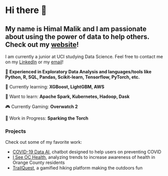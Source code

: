 # Hi there 👋


## My name is Himal Malik and I am passionate about using the power of data to help others. Check out my [website](https://anonymous-himalayas.github.io)!

I am currently a junior at UCI studying Data Science. Feel free to contact me on my [LinkedIn](https://www.linkedin.com/in/himal-malik-data-sci/) or my [email](mailto:himalm100@gmail.com)!


🔭 **Experienced in Exploratory Data Analysis and languages/tools like Python, R, SQL, Pandas, Scikit-learn, Tensorflow, PyTorch, etc.** 

🌱 Currently learning: **XGBoost, LightGBM, AWS**

📝 Want to learn: **Apache Spark, Kubernetes, Hadoop, Dask**

🎮 Currently Gaming: **Overwatch 2**

🔧 Work in Progress: **Sparking the Torch**

### Projects
Check out some of my favorite work:
- [COVID-19 Data AI](https://github.com/anonymous-himalayas/COVID-19_Data_AI), chatbot designed to help users on preventing COVID
- [I See OC Health](https://github.com/anonymous-himalayas/I-See-OC-Health), analyzing trends to increase awareness of health in Orange County residents
- [TrailQuest](https://github.com/anonymous-himalayas/TrailQuest), a gamified hiking platform making the outdoors fun

<!--
**anonymous-himalayas/anonymous-himalayas** is a ✨ _special_ ✨ repository because its `README.md` (this file) appears on your GitHub profile.

Here are some ideas to get you started:

- 🔭 I’m currently working on ...
- 🌱 I’m currently learning ...
- 👯 I’m looking to collaborate on ...
- 🤔 I’m looking for help with ...
- 💬 Ask me about ...
- 📫 How to reach me: ...
- 😄 Pronouns: ...
- ⚡ Fun fact: ...
-->


